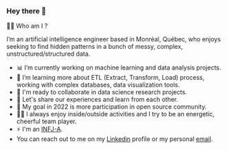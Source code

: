 ### Hey there 👋

👩‍💻 Who am I ?

I’m an artificial intelligence engineer based in Monréal, Québec, who enjoys seeking to find hidden patterns in a bunch of messy, complex, unstructured/structured data.

- 📊 I’m currently working on machine learning and data analysis projects. 
- 🔎 I’m learning more about ETL (Extract, Transform, Load) process, working with complex databases, data visualization tools.
- 🖖 I'm ready to collaborate in data science research projects.
- 💬 Let's share our experiences and learn from each other.
- 🎯 My goal in 2022 is more participation in open source community.
- 🚴‍♀️ I always enjoy inside/outside activities and I try to be an energetic, cheerful team player.
- ⚡️ I'm an [INFJ-A](https://www.16personalities.com/profiles/33d5080f78da8).
- You can reach out to me on my [Linkedin](linkedin.com/in/maryam-hamzelu) profile or my personal [email](maryam.hamzelu93@gmail.com).
